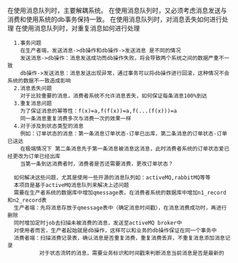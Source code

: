 


    
   在使用消息队列时，主要解耦系统。
      在使用消息队列时，又必须考虑消息发送与消费和使用系统的db事务保持一致。
      在使用消息队列时，对消息丢失如何进行处理
      在使用消息队列时，对重复消息如何进行处理

      1.事务问题
        在生产者端，发送消息->db操作和db操作->发送消息 是不同的情况
        发送消息->db操作：消息发送成功而db操作失败，将会导致两个系统之间的数据严重不一致
        db操作->发送消息：消息发送出现异常，通过事务可以将db操作进行回滚，这种情况不会系统的数据不一致造成影响
      2.消息丢失问题
        对于比较重要的消息，消费者系统不允许消息丢失，如何保证每条消息100%到达
      3.重复消息问题
        为了保证消息的幂等性：f(x)=a,f(f(x))=a,f(...(f(x)))=a
        同一条消息重复消费多次与消费一次的效果一样
      4.对于涉及到状态类型的消息
        例如：订单状态的消息：第一条消息订单状态-订单已出库，第二条消息的订单状态-订单已送达
        在极端情况下 第二条消息先于第一条消息被消息这消息，此时消费者系统的订单状态爱已经更改为订单已经出库
        当第一条到达消费者时，消费者是否还需要消费，更改订单状态？

      如何解决这些问题，尤其是使用一些开源的消息队列如：activeMQ,rabbitMQ等等
      本项目是基于activeMQ消息队列来解决上述问题
      需要在生产者系统的数据库中增加qmessage表，在消费者系统的数据库中增加n1_record和n2_record表
      生产者端：先将消息存放于qmessage表中（确定消息时间戳），在消息消费成功时，再进行删除
      同时增加定时job去扫描未被消费的消息，发送至activeMQ broker中
      对使用者而言，生产者起始就是db操作，这样可以和业务的db操作保证在同一个事务中
      消费者端：扫描消费记录表，确认消息是否重复消费，重复消费丢弃，不重复消息添加消息记录
              对于状态流转的消息，需要业务标识和时间戳来判断消息当前消息是否是最新的

